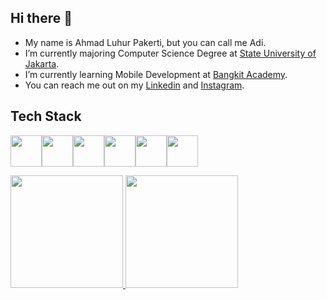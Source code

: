 ## Hi there 👋

- My name is Ahmad Luhur Pakerti, but you can call me Adi.
- I’m currently majoring Computer Science Degree at [State University of Jakarta](https://www.unj.ac.id).
- I’m currently learning Mobile Development at [Bangkit Academy](https://bangkit.academy).
- You can reach me out on my [Linkedin](https://www.linkedin.com/in/00shiki/) and [Instagram](https://www.instagram.com/ahmadluhur_/).

## Tech Stack
<a href="https://go.dev/"><img height="50" src="https://cdn.jsdelivr.net/gh/devicons/devicon/icons/go/go-original-wordmark.svg"/></a><a href="https://www.android.com/"><img height="50" src="https://cdn.jsdelivr.net/gh/devicons/devicon/icons/android/android-plain.svg" /></a><a href="https://kotlinlang.org/"><img height="50" src="https://cdn.jsdelivr.net/gh/devicons/devicon/icons/kotlin/kotlin-original.svg" /></a><a href="https://flutter.dev/"><img height="50" src="https://cdn.jsdelivr.net/gh/devicons/devicon/icons/flutter/flutter-original.svg" /></a><a href="https://nextjs.org/"><img height="50" src="https://cdn.jsdelivr.net/gh/devicons/devicon/icons/nextjs/nextjs-original.svg" /></a><a href="https://www.typescriptlang.org/"><img height="50" src="https://cdn.jsdelivr.net/gh/devicons/devicon/icons/typescript/typescript-original.svg" /></a>

<p align="left">
<a href="https://github.com/00shiki">
  <img height="180em" src="https://github-readme-stats-eight-theta.vercel.app/api?username=00shiki&show_icons=true&theme=algolia&include_all_commits=true&count_private=true"/>
  <img height="180em" src="https://github-readme-stats-eight-theta.vercel.app/api/top-langs/?username=00shiki&layout=compact&langs_count=8&theme=algolia"/>
</a>
</p>
